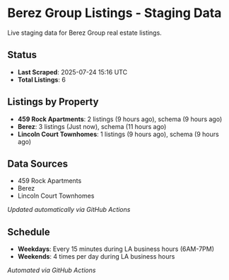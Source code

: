 # Berez Group Listings - Staging Data

Live staging data for Berez Group real estate listings.

## Status

- **Last Scraped**: 2025-07-24 15:16 UTC
- **Total Listings**: 6

## Listings by Property

- **459 Rock Apartments**: 2 listings (9 hours ago), schema (9 hours ago)
- **Berez**: 3 listings (Just now), schema (11 hours ago)
- **Lincoln Court Townhomes**: 1 listings (9 hours ago), schema (9 hours ago)

## Data Sources

- 459 Rock Apartments
- Berez
- Lincoln Court Townhomes

*Updated automatically via GitHub Actions*

## Schedule

- **Weekdays**: Every 15 minutes during LA business hours (6AM-7PM)
- **Weekends**: 4 times per day during LA business hours

*Automated via GitHub Actions*
